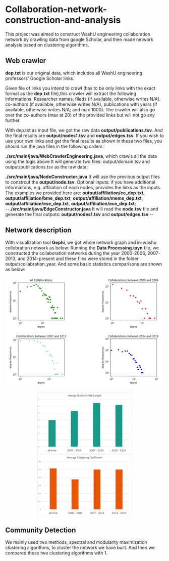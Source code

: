 # Collaboration-network-construction-and-analysis
This project was aimed to construct WashU engineering collaboration network by crawling data from google Scholar, and then made network analysis based on clustering algorithms.
## Web crawler
**dep.txt** is our original data, which includes all WashU engineering professors' Google Scholar links.  

Given file of links you intend to crawl (has to be only links with the exact format as the **dep.txt** file),this crawler will extract the following informations: Researcher names, fileds (if available, otherwise writes N/A), co-authors (if available, otherwise writes N/A), publications with years (if available, otherwise writes N/A; and max 1000). The crawler will also go over the co-authors (max at 20) of the provided links but will not go any further.  

With dep.txt as input file, we got the raw data **output/publications.tsv**. And the final results are **output/nodes1.tsv** and **output/edges.tsv**. If you wish to use your own links and get the final results as shown in these two files, you should run the java files in the following orders:

**./src/main/java/WebCrawlerEngineering.java**, which crawls all the data using the logic above It will generate two files: output/domain.tsv and output/publications.tsv as the raw data;   

**./src/main/java/NodeConstructor.java** It will use the previous output files to constrcut the **output/node.tsv**. Optional inputs: if you have additional informaitons, e.g. affiliation of each nodes, provides the links as the inputs. The examples we provided here are: **output/affiliation/ce_dep.txt**, **output/affiliation/bme_dep.txt**, **output/affiliation/mems_dep.txt**, **output/affiliation/ese_dep.txt**, **output/affiliation/ece_dep.txt**;  
--**./src/main/java/EdgeConstructor.java** It will read the **node.tsv** file and generate the final outputs: **output/nodes1.tsv** and **output/edges.tsv**.--

## Network description 
With visualization tool **Gephi**, we got whole network graph and in-washu collobration network as below:
Running the **Data Processing.ipyn** file, we constructed the collaboration networks during the year 2000-2006, 2007-2013, and 2014-present and these files were stored in the folder output/collabration_year. And some basic statistics comparisons are shown as below:
<p align="center">
  <img width="500" height="350" src="https://github.com/HzzzYJane/Collaboration-network-construction/blob/master/images/dd.png">
</p>
<center class="half">
  <img src="https://github.com/HzzzYJane/Collaboration-network-construction/blob/master/images/sp.png" width="300"><img src="https://github.com/HzzzYJane/Collaboration-network-construction/blob/master/images/acc.png" width="300">
</center>

## Community Detection
We mainly used two methods, spectral and modularity maximization clustering algorithms, to cluster the network we have built. And then we compared these two clustering algorithms with 
1.

 
